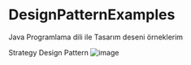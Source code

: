 # DesignPatternExamples
Java Programlama dili ile Tasarım deseni örneklerim

Strategy Design Pattern
![image](https://user-images.githubusercontent.com/29527525/124032522-56bd4880-da01-11eb-9cd3-716362dde0e5.png)



